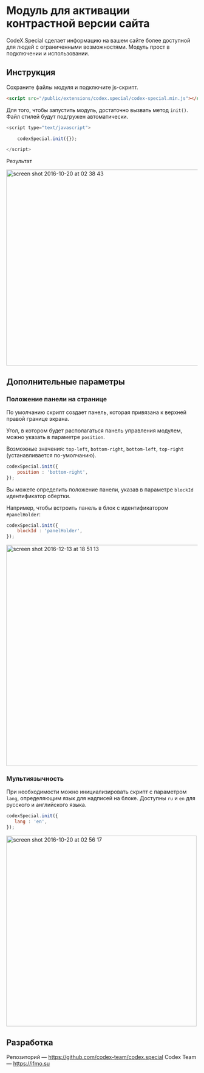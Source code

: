 # Модуль для активации контрастной версии сайта

CodeX.Special сделает информацию на вашем сайте более доступной для людей с ограниченными возможностями. Модуль прост в подключении и использовании.

## Инструкция

Сохраните файлы модуля и подключите js-скрипт.

```html
<script src="/public/extensions/codex.special/codex-special.min.js"></script>
```

Для того, чтобы запустить модуль, достаточно вызвать метод `init()`. Файл стилей будут подгружен автоматически.

```js
<script type="text/javascript">

	codexSpecial.init({});

</script>
```

Результат

<img width="515" alt="screen shot 2016-10-20 at 02 38 43" src="https://cloud.githubusercontent.com/assets/15259299/19541365/5f59894e-966e-11e6-937b-216984380db3.png">

## Дополнительные параметры

### Положение панели на странице

По умолчанию скрипт создает панель, которая привязана к верхней правой границе экрана.

Угол, в котором будет располагаться панель управления модулем, можно указать в параметре `position`.

Возможные значения: `top-left`, `bottom-right`, `bottom-left`, `top-right` (устанавливается по-умолчанию).
```js
codexSpecial.init({
    position : 'bottom-right',
});
```


Вы можете определить положение панели, указав в параметре `blockId` идентификатор обертки.

Например, чтобы встроить панель в блок с идентификатором `#panelHolder`:
```js
codexSpecial.init({
    blockId : 'panelHolder',
});
```

<img width="581" alt="screen shot 2016-12-13 at 18 51 13" src="https://cloud.githubusercontent.com/assets/15259299/21147396/e1ed1548-c165-11e6-8707-341676ee11c6.png">

### Мультиязычность

При необходимости можно инициализировать скрипт с параметром `lang`, определяющим язык для надписей на блоке.
Доступны `ru` и `en` для русского и английского языка.

 ```js
codexSpecial.init({
    lang : 'en',
});
```
<img width="501" alt="screen shot 2016-10-20 at 02 56 17" src="https://cloud.githubusercontent.com/assets/15259299/19541744/4e5dea7e-9671-11e6-854d-93d99ee240ec.png">


## Разработка
Репозиторий — https://github.com/codex-team/codex.special
Codex Team — https://ifmo.su
